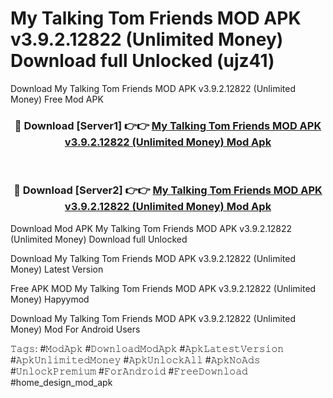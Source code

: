 # My Talking Tom Friends MOD APK v3.9.2.12822 (Unlimited Money) Download full Unlocked (ujz41)
Download My Talking Tom Friends MOD APK v3.9.2.12822 (Unlimited Money) Free Mod APK

<div align="center">
<h3>🔴 Download [Server1] 👉👉 <a href="https://apkcomod.com?title=My_Talking_Tom_Friends_MOD_APK_v3.9.2.12822_(Unlimited_Money)">My Talking Tom Friends MOD APK v3.9.2.12822 (Unlimited Money) Mod Apk</a></h3><br>

<h3>🔴 Download [Server2] 👉👉 <a href="https://apkcomod.com?title=My_Talking_Tom_Friends_MOD_APK_v3.9.2.12822_(Unlimited_Money)">My Talking Tom Friends MOD APK v3.9.2.12822 (Unlimited Money) Mod Apk</a></h3>
</div>


Download Mod APK My Talking Tom Friends MOD APK v3.9.2.12822 (Unlimited Money) Download full Unlocked

Download My Talking Tom Friends MOD APK v3.9.2.12822 (Unlimited Money) Latest Version

Free APK MOD My Talking Tom Friends MOD APK v3.9.2.12822 (Unlimited Money) Hapyymod

Download My Talking Tom Friends MOD APK v3.9.2.12822 (Unlimited Money) Mod For Android Users

𝚃𝚊𝚐𝚜: #𝙼𝚘𝚍𝙰𝚙𝚔 #𝙳𝚘𝚠𝚗𝚕𝚘𝚊𝚍𝙼𝚘𝚍𝙰𝚙𝚔 #𝙰𝚙𝚔𝙻𝚊𝚝𝚎𝚜𝚝𝚅𝚎𝚛𝚜𝚒𝚘𝚗 #𝙰𝚙𝚔𝚄𝚗𝚕𝚒𝚖𝚒𝚝𝚎𝚍𝙼𝚘𝚗𝚎𝚢 #𝙰𝚙𝚔𝚄𝚗𝚕𝚘𝚌𝚔𝙰𝚕𝚕 #𝙰𝚙𝚔𝙽𝚘𝙰𝚍𝚜 #𝚄𝚗𝚕𝚘𝚌𝚔𝙿𝚛𝚎𝚖𝚒𝚞𝚖 #𝙵𝚘𝚛𝙰𝚗𝚍𝚛𝚘𝚒𝚍 #𝙵𝚛𝚎𝚎𝙳𝚘𝚠𝚗𝚕𝚘𝚊𝚍 #home_design_mod_apk